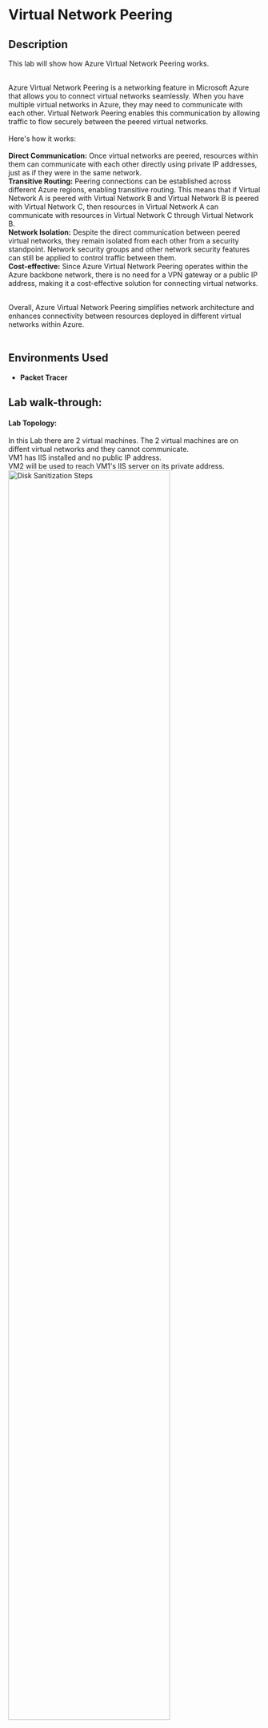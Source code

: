 <h1>Virtual Network Peering</h1>

<h2>Description</h2>
This lab will show how Azure Virtual Network Peering works.<br/><br />

Azure Virtual Network Peering is a networking feature in Microsoft Azure that allows you to connect virtual networks seamlessly. When you have multiple virtual networks in Azure, they may need to communicate with each other. Virtual Network Peering enables this communication by allowing traffic to flow securely between the peered virtual networks.
<br/><br/>
Here's how it works:
<br/><br/>
<b>Direct Communication:</b> Once virtual networks are peered, resources within them can communicate with each other directly using private IP addresses, just as if they were in the same network.<br/>
<b>Transitive Routing:</b> Peering connections can be established across different Azure regions, enabling transitive routing. This means that if Virtual Network A is peered with Virtual Network B and Virtual Network B is peered with Virtual Network C, then resources in Virtual Network A can communicate with resources in Virtual Network C through Virtual Network B.<br/>
<b>Network Isolation:</b> Despite the direct communication between peered virtual networks, they remain isolated from each other from a security standpoint. Network security groups and other network security features can still be applied to control traffic between them.<br/>
<b>Cost-effective:</b> Since Azure Virtual Network Peering operates within the Azure backbone network, there is no need for a VPN gateway or a public IP address, making it a cost-effective solution for connecting virtual networks.<br/><br/>

Overall, Azure Virtual Network Peering simplifies network architecture and enhances connectivity between resources deployed in different virtual networks within Azure.
<br/><br/>

<h2>Environments Used </h2>

- <b>Packet Tracer</b>

<h2>Lab walk-through:</h2>

<p align="center">
<h4>Lab Topology:</h4>
In this Lab there are 2 virtual machines. The 2 virtual machines are on diffent virtual networks and they cannot communicate.<br/>
VM1 has IIS installed and no public IP address.<br/>
VM2 will be used to reach VM1's IIS server on its private address.
<br/>
<img src="https://i.imgur.com/9y9iFZd.png" height="80%" width="80%" alt="Disk Sanitization Steps"/>
<img src="https://i.imgur.com/S672qdB.png" height="80%" width="80%" alt="Disk Sanitization Steps"/>
<img src="https://i.imgur.com/D2neFpq.png" height="80%" width="80%" alt="Disk Sanitization Steps"/>
<br />

<h4> Before Virtual Network peering:</h4>
VM2 cannot reach the IIS server on VM1.<br />
<img src="https://i.imgur.com/TJwpoEX.png" height="80%" width="80%" alt="Disk Sanitization Steps"/><br/>
<br />

<h4>Virtal Network Peering Configuration:</h4> 
<img src="https://i.imgur.com/vwMyJ2Z.png" height="80%" width="80%" alt="Disk Sanitization Steps"/><br/>
<br />

<h4>After Virtual Network Peering:</h4> 
VM2 can reach the IIS server on VM1.<br />
<img src="https://i.imgur.com/U7QbkdL.png" height="80%" width="80%" alt="Disk Sanitization Steps"/><br/>
<br />

